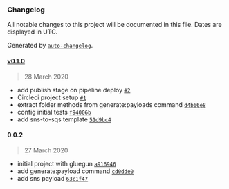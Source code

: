### Changelog

All notable changes to this project will be documented in this file. Dates are displayed in UTC.

Generated by [`auto-changelog`](https://github.com/CookPete/auto-changelog).

#### [v0.1.0](https://github.com/robsonalvesbh/serverless-triggers/compare/0.0.2...v0.1.0)

> 28 March 2020

- add publish stage on pipeline deploy [`#2`](https://github.com/robsonalvesbh/serverless-triggers/pull/2)
- Circleci project setup [`#1`](https://github.com/robsonalvesbh/serverless-triggers/pull/1)
- extract folder methods from generate:payloads command [`d4b66e8`](https://github.com/robsonalvesbh/serverless-triggers/commit/d4b66e8ad6d9da3cbe16855d0ef50e4c2e1ecdf2)
- config initial tests [`f94006b`](https://github.com/robsonalvesbh/serverless-triggers/commit/f94006b1b40779ad1da203dbd0f1d7b1cbc36ef6)
- add sns-to-sqs template [`51d9bc4`](https://github.com/robsonalvesbh/serverless-triggers/commit/51d9bc4ee1e14c2a3060a2d24573ae94fc7fc31a)

#### 0.0.2

> 27 March 2020

- initial project with gluegun [`a916946`](https://github.com/robsonalvesbh/serverless-triggers/commit/a9169468a7590eb4476186966a960b34115b5f5e)
- add generate:payload command [`cd0dde0`](https://github.com/robsonalvesbh/serverless-triggers/commit/cd0dde09bb92cb20a4dacf9cd3ed78ca1370730b)
- add sns payload [`63c1f47`](https://github.com/robsonalvesbh/serverless-triggers/commit/63c1f47d1be1ba01ed22e3ffec7de73fee68e5a9)
